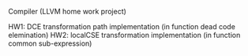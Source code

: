 Compiler (LLVM home work project)

HW1: DCE transformation path implementation (in function dead code elemination)
HW2: localCSE transformation implementation (in function common sub-expression)


